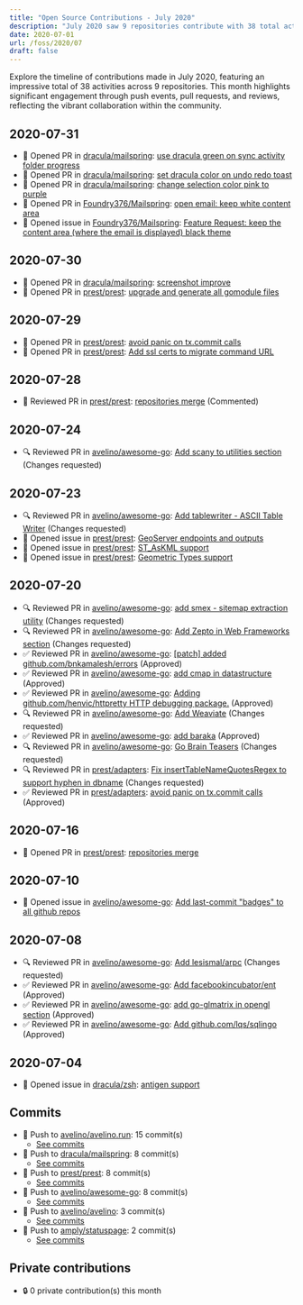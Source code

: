 ```yaml
---
title: "Open Source Contributions - July 2020"
description: "July 2020 saw 9 repositories contribute with 38 total activities, including 9 pull requests and 17 reviews, showcasing robust community engagement."
date: 2020-07-01
url: /foss/2020/07
draft: false
---
```


Explore the timeline of contributions made in July 2020, featuring an impressive total of 38 activities across 9 repositories. This month highlights significant engagement through push events, pull requests, and reviews, reflecting the vibrant collaboration within the community.

## 2020-07-31

- 🔀 Opened PR in [dracula/mailspring](https://github.com/dracula/mailspring): [use dracula green on sync activity folder progress](https://github.com/dracula/mailspring/pull/4)
- 🔀 Opened PR in [dracula/mailspring](https://github.com/dracula/mailspring): [set dracula color on undo redo toast](https://github.com/dracula/mailspring/pull/3)
- 🔀 Opened PR in [dracula/mailspring](https://github.com/dracula/mailspring): [change selection color pink to purple](https://github.com/dracula/mailspring/pull/2)
- 🔀 Opened PR in [Foundry376/Mailspring](https://github.com/Foundry376/Mailspring): [open email: keep white content area](https://github.com/Foundry376/Mailspring/pull/2110)
- 🐛 Opened issue in [Foundry376/Mailspring](https://github.com/Foundry376/Mailspring): [Feature Request: keep the content area (where the email is displayed) black theme](https://github.com/Foundry376/Mailspring/issues/2109)

## 2020-07-30

- 🔀 Opened PR in [dracula/mailspring](https://github.com/dracula/mailspring): [screenshot improve](https://github.com/dracula/mailspring/pull/1)
- 🔀 Opened PR in [prest/prest](https://github.com/prest/prest): [upgrade and generate all gomodule files](https://github.com/prest/prest/pull/379)

## 2020-07-29

- 🔀 Opened PR in [prest/prest](https://github.com/prest/prest): [avoid panic on tx.commit calls](https://github.com/prest/prest/pull/376)
- 🔀 Opened PR in [prest/prest](https://github.com/prest/prest): [Add ssl certs to migrate command URL](https://github.com/prest/prest/pull/375)

## 2020-07-28

- 💬 Reviewed PR in [prest/prest](https://github.com/prest/prest): [repositories merge](https://github.com/prest/prest/pull/370#pullrequestreview-456990639) (Commented)

## 2020-07-24

- 🔍 Reviewed PR in [avelino/awesome-go](https://github.com/avelino/awesome-go): [Add scany to utilities section](https://github.com/avelino/awesome-go/pull/3179#pullrequestreview-455067798) (Changes requested)

## 2020-07-23

- 🔍 Reviewed PR in [avelino/awesome-go](https://github.com/avelino/awesome-go): [Add tablewriter - ASCII Table Writer](https://github.com/avelino/awesome-go/pull/3177#pullrequestreview-454489559) (Changes requested)
- 🐛 Opened issue in [prest/prest](https://github.com/prest/prest): [GeoServer endpoints and outputs](https://github.com/prest/prest/issues/373)
- 🐛 Opened issue in [prest/prest](https://github.com/prest/prest): [ST_AsKML support](https://github.com/prest/prest/issues/372)
- 🐛 Opened issue in [prest/prest](https://github.com/prest/prest): [Geometric Types support](https://github.com/prest/prest/issues/371)

## 2020-07-20

- 🔍 Reviewed PR in [avelino/awesome-go](https://github.com/avelino/awesome-go): [add smex - sitemap extraction utility](https://github.com/avelino/awesome-go/pull/3175#pullrequestreview-451956899) (Changes requested)
- 🔍 Reviewed PR in [avelino/awesome-go](https://github.com/avelino/awesome-go): [Add Zepto in Web Frameworks section](https://github.com/avelino/awesome-go/pull/3174#pullrequestreview-451954899) (Changes requested)
- ✅ Reviewed PR in [avelino/awesome-go](https://github.com/avelino/awesome-go): [[patch] added github.com/bnkamalesh/errors](https://github.com/avelino/awesome-go/pull/3173#pullrequestreview-451952958) (Approved)
- ✅ Reviewed PR in [avelino/awesome-go](https://github.com/avelino/awesome-go): [add cmap in datastructure](https://github.com/avelino/awesome-go/pull/3171#pullrequestreview-451952254) (Approved)
- ✅ Reviewed PR in [avelino/awesome-go](https://github.com/avelino/awesome-go): [Adding github.com/henvic/httpretty HTTP debugging package.](https://github.com/avelino/awesome-go/pull/3170#pullrequestreview-451951348) (Approved)
- 🔍 Reviewed PR in [avelino/awesome-go](https://github.com/avelino/awesome-go): [Add Weaviate](https://github.com/avelino/awesome-go/pull/3169#pullrequestreview-451950802) (Changes requested)
- ✅ Reviewed PR in [avelino/awesome-go](https://github.com/avelino/awesome-go): [add baraka](https://github.com/avelino/awesome-go/pull/3168#pullrequestreview-451949548) (Approved)
- 🔍 Reviewed PR in [avelino/awesome-go](https://github.com/avelino/awesome-go): [Go Brain Teasers](https://github.com/avelino/awesome-go/pull/3167#pullrequestreview-451947213) (Changes requested)
- 🔍 Reviewed PR in [prest/adapters](https://github.com/prest/adapters): [Fix insertTableNameQuotesRegex to support hyphen in dbname](https://github.com/prest/adapters/pull/54#pullrequestreview-452024114) (Changes requested)
- ✅ Reviewed PR in [prest/adapters](https://github.com/prest/adapters): [avoid panic on tx.commit calls](https://github.com/prest/adapters/pull/55#pullrequestreview-452023486) (Approved)

## 2020-07-16

- 🔀 Opened PR in [prest/prest](https://github.com/prest/prest): [repositories merge](https://github.com/prest/prest/pull/370)

## 2020-07-10

- 🐛 Opened issue in [avelino/awesome-go](https://github.com/avelino/awesome-go): [Add last-commit "badges" to all github repos](https://github.com/avelino/awesome-go/issues/3163)

## 2020-07-08

- 🔍 Reviewed PR in [avelino/awesome-go](https://github.com/avelino/awesome-go): [Add lesismal/arpc](https://github.com/avelino/awesome-go/pull/3155#pullrequestreview-444972759) (Changes requested)
- ✅ Reviewed PR in [avelino/awesome-go](https://github.com/avelino/awesome-go): [Add facebookincubator/ent](https://github.com/avelino/awesome-go/pull/3156#pullrequestreview-444970429) (Approved)
- ✅ Reviewed PR in [avelino/awesome-go](https://github.com/avelino/awesome-go): [add go-glmatrix in opengl section](https://github.com/avelino/awesome-go/pull/3157#pullrequestreview-444969534) (Approved)
- ✅ Reviewed PR in [avelino/awesome-go](https://github.com/avelino/awesome-go): [Add github.com/lqs/sqlingo](https://github.com/avelino/awesome-go/pull/3158#pullrequestreview-444968475) (Approved)

## 2020-07-04

- 🐛 Opened issue in [dracula/zsh](https://github.com/dracula/zsh): [antigen support](https://github.com/dracula/zsh/issues/19)

## Commits

- 🔨 Push to [avelino/avelino.run](https://github.com/avelino/avelino.run): 15 commit(s)
  - [See commits](https://github.com/avelino/avelino.run/commits?author=avelino&since=2020-07-01T00:00:00Z&until=2020-07-31T23:59:59Z)
- 🔨 Push to [dracula/mailspring](https://github.com/dracula/mailspring): 8 commit(s)
  - [See commits](https://github.com/dracula/mailspring/commits?author=avelino&since=2020-07-01T00:00:00Z&until=2020-07-31T23:59:59Z)
- 🔨 Push to [prest/prest](https://github.com/prest/prest): 8 commit(s)
  - [See commits](https://github.com/prest/prest/commits?author=avelino&since=2020-07-01T00:00:00Z&until=2020-07-31T23:59:59Z)
- 🔨 Push to [avelino/awesome-go](https://github.com/avelino/awesome-go): 8 commit(s)
  - [See commits](https://github.com/avelino/awesome-go/commits?author=avelino&since=2020-07-01T00:00:00Z&until=2020-07-31T23:59:59Z)
- 🔨 Push to [avelino/avelino](https://github.com/avelino/avelino): 3 commit(s)
  - [See commits](https://github.com/avelino/avelino/commits?author=avelino&since=2020-07-01T00:00:00Z&until=2020-07-31T23:59:59Z)
- 🔨 Push to [amply/statuspage](https://github.com/amply/statuspage): 2 commit(s)
  - [See commits](https://github.com/amply/statuspage/commits?author=avelino&since=2020-07-01T00:00:00Z&until=2020-07-31T23:59:59Z)

## Private contributions

- 🔒 0 private contribution(s) this month

